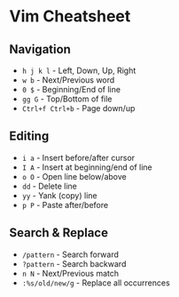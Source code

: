# Vim Cheatsheet

## Navigation
- `h j k l` - Left, Down, Up, Right
- `w b` - Next/Previous word
- `0 $` - Beginning/End of line
- `gg G` - Top/Bottom of file
- `Ctrl+f Ctrl+b` - Page down/up

## Editing
- `i a` - Insert before/after cursor
- `I A` - Insert at beginning/end of line
- `o O` - Open line below/above
- `dd` - Delete line
- `yy` - Yank (copy) line
- `p P` - Paste after/before

## Search & Replace
- `/pattern` - Search forward
- `?pattern` - Search backward
- `n N` - Next/Previous match
- `:%s/old/new/g` - Replace all occurrences
